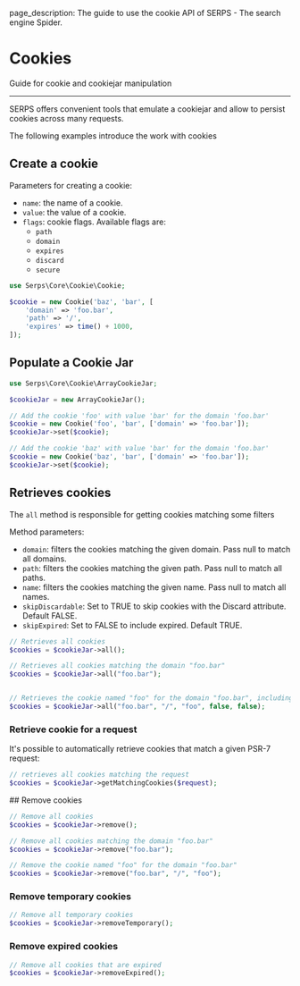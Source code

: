 page_description: The guide to use the cookie API of SERPS - The search engine Spider.


Cookies
=======

Guide for cookie and cookiejar manipulation 

---


SERPS offers convenient tools that emulate a cookiejar and allow to persist cookies across many requests.
 
The following examples introduce the work with cookies

## Create a cookie

Parameters for creating a cookie:

- ``name``: the name of a cookie.
- ``value``: the value of a cookie.
- ``flags``: cookie flags. Available flags are:
    - ``path``
    - ``domain``
    - ``expires``
    - ``discard``
    - ``secure``
    
```php
use Serps\Core\Cookie\Cookie;

$cookie = new Cookie('baz', 'bar', [
    'domain' => 'foo.bar',
    'path' => '/',
    'expires' => time() + 1000,
]);
```

## Populate a Cookie Jar

```php
use Serps\Core\Cookie\ArrayCookieJar;

$cookieJar = new ArrayCookieJar();

// Add the cookie 'foo' with value 'bar' for the domain 'foo.bar'
$cookie = new Cookie('foo', 'bar', ['domain' => 'foo.bar']);
$cookieJar->set($cookie);

// Add the cookie 'baz' with value 'bar' for the domain 'foo.bar'
$cookie = new Cookie('baz', 'bar', ['domain' => 'foo.bar']);
$cookieJar->set($cookie);
```

## Retrieves cookies

The ``all`` method is responsible for getting cookies matching some filters

Method parameters:

- ``domain``: filters the cookies matching the given domain. Pass null to match all domains.
- ``path``: filters the cookies matching the given path. Pass null to match all paths.
- ``name``: filters the cookies matching the given name. Pass null to match all names.
- ``skipDiscardable``: Set to TRUE to skip cookies with the Discard attribute. Default FALSE.
- ``skipExpired``: Set to FALSE to include expired. Default TRUE.


```php
// Retrieves all cookies
$cookies = $cookieJar->all();

// Retrieves all cookies matching the domain "foo.bar"
$cookies = $cookieJar->all("foo.bar");


// Retrieves the cookie named "foo" for the domain "foo.bar", including expired cookies
$cookies = $cookieJar->all("foo.bar", "/", "foo", false, false);
```

### Retrieve cookie for a request

It's possible to automatically retrieve cookies that match a given PSR-7 request:

```php
// retrieves all cookies matching the request
$cookies = $cookieJar->getMatchingCookies($request);
```


## Remove cookies

```php
// Remove all cookies
$cookies = $cookieJar->remove();

// Remove all cookies matching the domain "foo.bar"
$cookies = $cookieJar->remove("foo.bar");

// Remove the cookie named "foo" for the domain "foo.bar"
$cookies = $cookieJar->remove("foo.bar", "/", "foo");
```

### Remove temporary cookies

```php
// Remove all temporary cookies
$cookies = $cookieJar->removeTemporary();
```

### Remove expired cookies

```php
// Remove all cookies that are expired
$cookies = $cookieJar->removeExpired();
```
